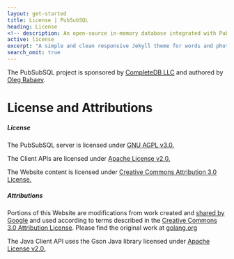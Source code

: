 ```yaml
---
layout: get-started
title: License | PubSubSQL
heading: License
<!-- description: An open-source in-memory database integrated with Publish-Subscribe - Ver. 1.2.0 -->
active: license
excerpt: "A simple and clean responsive Jekyll theme for words and photos."
search_omit: true
---
```


The PubSubSQL project is sponsored by [CompleteDB LLC] and authored by [Oleg Rabaev].

License and Attributions
========================

##### License

The PubSubSQL server is licensed under [GNU AGPL v3.0.]

The Client APIs are licensed under [Apache License v2.0.]

The Website content is licensed under [Creative Commons Attribution 3.0 License.]

##### Attributions

Portions of this Website are modifications from work created and [shared by Google] and used according to terms described in the [Creative Commons 3.0 Attribution License][Creative Commons Attribution 3.0 License.]. Please find the original work at [golang.org]

The Java Client API uses the Gson Java library licensed under [Apache License v2.0.]

  [CompleteDB LLC]: http://www.completedb.com
  [Oleg Rabaev]: mailto:oleg@pubsubsql.com
  [GNU AGPL v3.0.]: www.gnu.org/licenses/agpl-3.0.html
  [Apache License v2.0.]: http://www.apache.org/licenses/
  [Creative Commons Attribution 3.0 License.]: http://creativecommons.org/licenses/by/3.0/
  [shared by Google]: http://code.google.com/policies.html
  [golang.org]: http://www.golang.org
